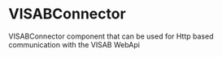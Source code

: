 # VISABConnector
VISABConnector component that can be used for Http based communication with the VISAB WebApi
